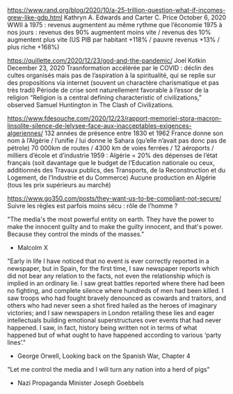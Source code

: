  
https://www.rand.org/blog/2020/10/a-25-trillion-question-what-if-incomes-grew-like-gdp.html
Kathryn A. Edwards and Carter C. Price
October 6, 2020
WWII à 1975 : revenus augmentent au même rythme que l’économie
1975 à nos jours : revenus des 90% augmentent moins vite / revenus des 10% augmentent plus vite (US PIB par habitant +118% / pauvre revenus +13% / plus riche +168%)
 
https://quillette.com/2020/12/23/god-and-the-pandemic/
Joel Kotkin December 23, 2020
Trasnformation accélérée par le COVID : déclin des cultes organisés mais pas de l’aspiration à la spiritualité, qui se replie sur des propositions via internet (souvent un charactère charismatique et pas très tradi)
Période de crise sont naturellement favorable à l’essor de la religion
“Religion is a central defining characteristic of civilizations,” observed Samuel Huntington in The Clash of Civilizations.
 
https://www.fdesouche.com/2020/12/23/rapport-memoriel-stora-macron-linsolite-silence-de-lelysee-face-aux-inacceptables-exigences-algeriennes/
132 années de présence entre 1830 et 1962
France donne son nom à l’Algérie / l’unifie / lui donne le Sahara (qu’elle n’avait pas donc pas de pétrole)
70 000km de routes / 4300 km de voies ferrées / 12 aéroports / milliers d’école et d’industrie
1959 : Algérie = 20% des dépenses de l’état français (soit davantage que le budget de l’Education nationale ou ceux, additionnés des Travaux publics, des Transports, de la Reconstruction et du Logement, de l’Industrie et du Commerce)
Aucune production en Algérie (tous les prix supérieurs au marché)
 
https://www.go350.com/posts/they-want-us-to-be-compliant-not-secure/
Suivre les règles est parfois moins sécu : rôle de l’homme ?

"The media's the most powerful entity on earth. They have the power to make the innocent guilty and to make the guilty innocent, and that's power. Because they control the minds of the masses."

- Malcolm X

"Early in life I have noticed that no event is ever correctly reported in a newspaper, but in Spain, for the first time, I saw newspaper reports which did not bear any relation to the facts, not even the relationship which is implied in an ordinary lie. I saw great battles reported where there had been no fighting, and complete silence where hundreds of men had been killed. I saw troops who had fought bravely denounced as cowards and traitors, and others who had never seen a shot fired hailed as the heroes of imaginary victories; and I saw newspapers in London retailing these lies and eager intellectuals building emotional superstructures over events that had never happened. I saw, in fact, history being written not in terms of what happened but of what ought to have happened according to various ‘party lines’."

- George Orwell, Looking back on the Spanish War, Chapter 4

"Let me control the media and I will turn any nation into a herd of pigs"

- Nazi Propaganda Minister Joseph Goebbels
